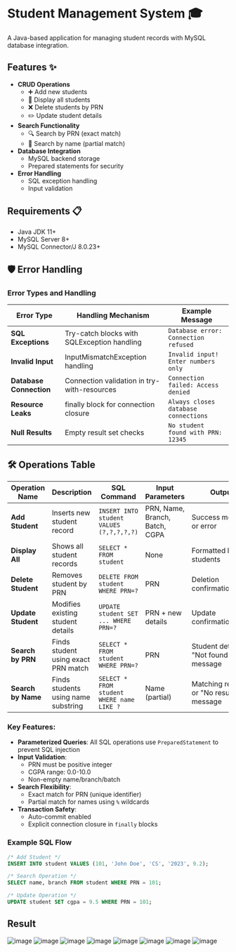 # Student Management System 🎓

A Java-based application for managing student records with MySQL database integration.

## Features ✨

- **CRUD Operations**
  - ➕ Add new students
  - 📃 Display all students
  - ❌ Delete students by PRN
  - ✏️ Update student details
- **Search Functionality**
  - 🔍 Search by PRN (exact match)
  - 🔎 Search by name (partial match)
- **Database Integration**
  - MySQL backend storage
  - Prepared statements for security
- **Error Handling**
  - SQL exception handling
  - Input validation

## Requirements 📋

- Java JDK 11+
- MySQL Server 8+
- MySQL Connector/J 8.0.23+

## 🛡️ Error Handling

### Error Types and Handling

| Error Type                | Handling Mechanism                          | Example Message                          |
|---------------------------|---------------------------------------------|------------------------------------------|
| **SQL Exceptions**         | Try-catch blocks with SQLException handling | `Database error: Connection refused`     |
| **Invalid Input**          | InputMismatchException handling             | `Invalid input! Enter numbers only`      |
| **Database Connection**    | Connection validation in try-with-resources | `Connection failed: Access denied`       |
| **Resource Leaks**         | finally block for connection closure        | `Always closes database connections`     |
| **Null Results**           | Empty result set checks                     | `No student found with PRN: 12345`       |

## 🛠️ Operations Table

| Operation Name       | Description                                  | SQL Command                            | Input Parameters                  | Output                                  |
|----------------------|----------------------------------------------|----------------------------------------|-----------------------------------|-----------------------------------------|
| **Add Student**      | Inserts new student record                   | `INSERT INTO student VALUES (?,?,?,?,?)` | PRN, Name, Branch, Batch, CGPA    | Success message or error                |
| **Display All**      | Shows all student records                    | `SELECT * FROM student`                | None                              | Formatted list of students              |
| **Delete Student**   | Removes student by PRN                       | `DELETE FROM student WHERE PRN=?`      | PRN                               | Deletion confirmation/error             |
| **Update Student**   | Modifies existing student details            | `UPDATE student SET ... WHERE PRN=?`   | PRN + new details                 | Update confirmation/error               |
| **Search by PRN**    | Finds student using exact PRN match          | `SELECT * FROM student WHERE PRN=?`    | PRN                               | Student details or "Not found" message  |
| **Search by Name**   | Finds students using name substring          | `SELECT * FROM student WHERE name LIKE ?` | Name (partial)                   | Matching records or "No results" message |

### Key Features:
- **Parameterized Queries**: All SQL operations use `PreparedStatement` to prevent SQL injection
- **Input Validation**:
  - PRN must be positive integer
  - CGPA range: 0.0-10.0
  - Non-empty name/branch/batch
- **Search Flexibility**:
  - Exact match for PRN (unique identifier)
  - Partial match for names using `%` wildcards
- **Transaction Safety**: 
  - Auto-commit enabled
  - Explicit connection closure in `finally` blocks

### Example SQL Flow
```sql
/* Add Student */
INSERT INTO student VALUES (101, 'John Doe', 'CS', '2023', 9.2);

/* Search Operation */
SELECT name, branch FROM student WHERE PRN = 101;

/* Update Operation */ 
UPDATE student SET cgpa = 9.5 WHERE PRN = 101;
```

## Result
![image](https://github.com/user-attachments/assets/1097b94c-113f-42e5-91e3-54932a58f82f)
![image](https://github.com/user-attachments/assets/62cfdd41-8724-4cb2-9694-f29962c40262)
![image](https://github.com/user-attachments/assets/2d8e27f4-c4bf-478d-9e49-de306c651527)
![image](https://github.com/user-attachments/assets/bc085bca-0a0e-4bf4-bc21-513439cc2f9d)
![image](https://github.com/user-attachments/assets/60cc0085-95a0-44bf-b2ff-af65a76dc3e9)
![image](https://github.com/user-attachments/assets/ec617de5-a7ed-4dd2-a18d-fe61ef49c4f7)
![image](https://github.com/user-attachments/assets/f9d70761-99c8-453a-99a6-d72a6493b6ea)
![image](https://github.com/user-attachments/assets/c5e5fd6b-8ea8-4937-9bc6-7d0c1b25c58c)







